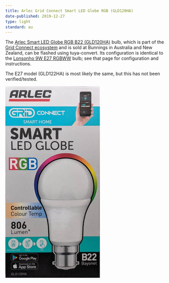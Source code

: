 ```yaml
---
title: Arlec Grid Connect Smart LED Globe RGB (GLD120HA)
date-published: 2019-12-27
type: light
standard: au
---
```


The
[Arlec Smart LED Globe RGB B22 (GLD120HA)](https://www.bunnings.com.au/arlec-smart-9w-806lm-rgb-cct-bc-globe-with-grid-connect_p0111500)
bulb, which is part of the [Grid Connect ecosystem](https://grid-connect.com.au/) and is sold at Bunnings in Australia
and New Zealand, can be flashed using tuya-convert.  Its configuration is identical to the
[Lonsonho 9W E27 RGBWW](/devices/Lonsonho-9W-E27-RGBWW-bulb/) bulb; see that page for configuration and instructions.

The E27 model (GLD122HA) is most likely the same, but this has not been verified/tested.

![Brilliant Smart Wi-Fi RGB Garden Light Kit](./Arlec-Grid-Connect-Smart-LED-Globe-RGB.jpg "Arlec Smart LED Globe RGB B22 (GLD120HA)")
